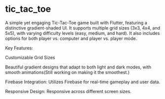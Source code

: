 # tic_tac_toe

A simple yet engaging Tic-Tac-Toe game built with Flutter, featuring a distinctive gradient-shaded UI. It supports multiple grid sizes (3x3, 4x4, and 5x5), with varying difficulty levels (easy, medium, and hard). It also includes options for both player vs. computer and player vs. player mode.

Key Features:

Customizable Grid Sizes

Beautiful gradient designs that adapt to both light and dark modes, with smooth animations(Still working on making it the smoothest.)

Firebase Integration: Utilizes Firebase for real-time gameplay and user data.

Responsive Design: Responsive across different screen sizes.
